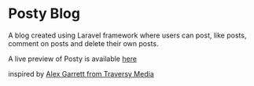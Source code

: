 # Posty Blog
A blog created using Laravel framework where users can post, like posts, comment on posts and delete their own posts.

A live preview of Posty is available [here](https://glacial-atoll-31135.herokuapp.com/)

inspired by [Alex Garrett from Traversy Media](https://github.com/codecourse/posty-traversy-media)
